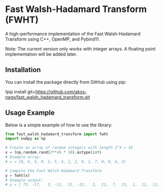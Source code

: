 # Fast Walsh-Hadamard Transform (FWHT)

A high-performance implementation of the Fast Walsh-Hadamard Transform using C++, OpenMP, and Pybind11.

Note: The current version only works with integer arrays. A floating point implementation will be added later.

## Installation

You can install the package directly from GitHub using pip:

!pip install git+https://github.com/akos-nagy/fast_walsh_hadamard_transform.git

## Usage Example

Below is a simple example of how to use the library:

```python
from fast_walsh_hadamard_transform import fwht
import numpy as np

# Create an array of random integers with length 2^4 = 16
x = (np.random.rand(2**4) * 10).astype(int)
# Example array:
# x = [8, 6, 5, 9, 2, 5, 4, 1, 2, 9, 1, 7, 0, 6, 6, 2]

# Compute the Fast Walsh-Hadamard Transform
y = fwht(x)
# Example output:
# y = [ 73, -17,   3, -11,  21, -13,   3,  21,  7,  13,  1,  11,  11,   9,  -7,   3]
```
